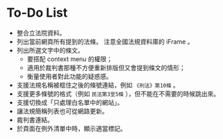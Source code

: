 # To-Do List

* 整合立法院資料。
* 列出當前網頁所有提到的法條。
  注意全國法規資料庫的 iFrame 。
* 列出所選文字中的條文。
  * 要搭配 context menu 的權限；
  * 適用於裁判書那種不方便重新排版但又會提到條文的情形；
  * 衡量使用者對此功能的疑惑感。
* 支援法規名稱被框住之後的條號連結，例如 `《刑法》第10條` 。
* 支援更多條號的格式（例如 `民法第3至5條` ），但不能在不需要的時候跳出來。
* 支援切換成「只處理白名單中的網站」。
* 讓法規簡稱列表也可從網路更新。
* 裁判書連結。
* 於頁面在例外清單中時，顯示適當標記。
